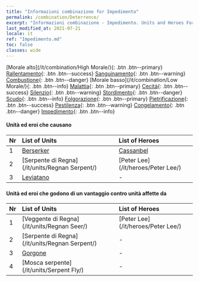 ```yaml
---
title: "Informazioni combinazione for Impedimento"
permalink: /combination/Deterrence/
excerpt: "Informazioni combinazione - Impedimento. Units and Heroes Formation."
last_modified_at: 2021-07-21
locale: it
ref: "Impedimento.md"
toc: false
classes: wide
---
```


  [Morale alto](/it/combination/High Morale/){: .btn .btn--primary} [Rallentamento](/it/combination/Slow/){: .btn .btn--success} [Sanguinamento](/it/combination/Bleeding/){: .btn .btn--warning} [Combustione](/it/combination/Burning/){: .btn .btn--danger} [Morale basso](/it/combination/Low Morale/){: .btn .btn--info} [Malattia](/it/combination/Disease/){: .btn .btn--primary} [Cecità](/it/combination/Blind/){: .btn .btn--success} [Silenzio](/it/combination/Silence/){: .btn .btn--warning} [Stordimento](/it/combination/Stun/){: .btn .btn--danger} [Scudo](/it/combination/Shield/){: .btn .btn--info} [Folgorazione](/it/combination/Static/){: .btn .btn--primary} [Pietrificazione](/it/combination/Petrify/){: .btn .btn--success} [Pestilenza](/it/combination/Plague/){: .btn .btn--warning} [Congelamento](/it/combination/Freeze/){: .btn .btn--danger} [Impedimento](/it/combination/Deterrence/){: .btn .btn--info} 


#### Unità ed eroi che causano <Impedimento>

  | Nr |  List of Units  | List of Heroes | 
  |:---|:----------------|:---------------| 
  | 1 | [Berserker](/it/units/Berserker/) | [Cassanbel](/it/heroes/Cassanbel/) |
  | 2 | [Serpente di Regna](/it/units/Regnan Serpent/) | [Peter Lee](/it/heroes/Peter Lee/) |
  | 3 | [Leviatano](/it/units/Revyaratan/) | - |


#### Unità ed eroi che godono di un vantaggio contro unità affette da <Impedimento>

  | Nr |  List of Units  | List of Heroes | 
  |:---|:----------------|:---------------| 
  | 1 | [Veggente di Regna](/it/units/Regnan Seer/) | [Peter Lee](/it/heroes/Peter Lee/) |
  | 2 | [Serpente di Regna](/it/units/Regnan Serpent/) | - |
  | 3 | [Gorgone](/it/units/Gorgon/) | - |
  | 4 | [Mosca serpente](/it/units/Serpent Fly/) | - |
